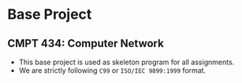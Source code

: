 # Base Project

## CMPT 434: Computer Network

* This base project is used as skeleton program for all assignments.
* We are strictly following `C99` or `ISO/IEC 9899:1999` format.
